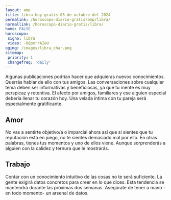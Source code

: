 ```yaml
---
layout: amp
title: libra hoy gratis 08 de octubre del 2024 
permalink: /horoscopo-diario-gratis/amp/libra/
normallink: /horoscopo-diario-gratis/libra/
home: FALSE
horoscopo:
 signo: libra
 video: -DQpmrrAIeU
ogimg: /images/libra_char.png
sitemap:
 priority: 1
 changefreq: 'daily'
---
```



Algunas publicaciones podrían hacer que adquieras nuevos conocimientos. Querrás hablar de ello con tus amigos. Las conversaciones sobre cualquier tema deben ser informativas y beneficiosas, ya que tu mente es muy perspicaz y retentiva. El afecto por amigos, familiares y ese alguien especial debería llenar tu corazón hoy. Una velada íntima con tu pareja será especialmente gratificante.

## Amor

No vas a sentirte objetivo/a o imparcial ahora así que si sientes que tu reputación está en juego, no te sientes demasiado mal por ello. En otras palabras, tienes tus momentos y uno de ellos viene. Aunque sorprenderás a alguien con la calidez y ternura que le mostrarás.

## Trabajo

Contar con un conocimiento intuitivo de las cosas no te será suficiente. La gente exigirá datos concretos para creer en lo que dices. Esta tendencia se mantendrá durante las próximas dos semanas. Asegúrate de tener a mano -en todo momento- un arsenal de datos.